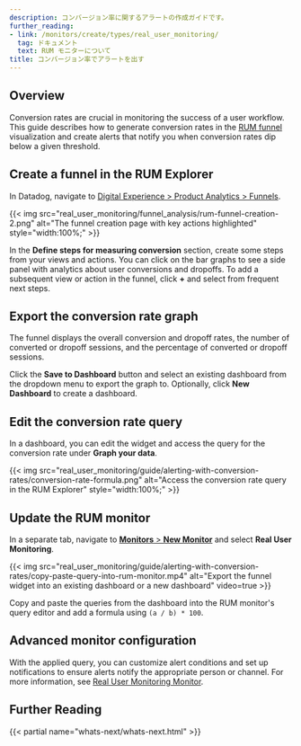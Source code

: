 ```yaml
---
description: コンバージョン率に関するアラートの作成ガイドです。
further_reading:
- link: /monitors/create/types/real_user_monitoring/
  tag: ドキュメント
  text: RUM モニターについて
title: コンバージョン率でアラートを出す
---
```


## Overview

Conversion rates are crucial in monitoring the success of a user workflow. This guide describes how to generate conversion rates in the [RUM funnel][1] visualization and create alerts that notify you when conversion rates dip below a given threshold.

## Create a funnel in the RUM Explorer

In Datadog, navigate to [Digital Experience > Product Analytics > Funnels][1].

{{< img src="real_user_monitoring/funnel_analysis/rum-funnel-creation-2.png" alt="The funnel creation page with key actions highlighted" style="width:100%;" >}}

In the **Define steps for measuring conversion** section, create some steps from your views and actions. You can click on the bar graphs to see a side panel with analytics about user conversions and dropoffs. To add a subsequent view or action in the funnel, click **+** and select from frequent next steps.

## Export the conversion rate graph

The funnel displays the overall conversion and dropoff rates, the number of converted or dropoff sessions, and the percentage of converted or dropoff sessions.  

Click the **Save to Dashboard** button and select an existing dashboard from the dropdown menu to export the graph to. Optionally, click **New Dashboard** to create a dashboard.

## Edit the conversion rate query

In a dashboard, you can edit the widget and access the query for the conversion rate under **Graph your data**.

{{< img src="real_user_monitoring/guide/alerting-with-conversion-rates/conversion-rate-formula.png" alt="Access the conversion rate query in the RUM Explorer" style="width:100%;" >}}

## Update the RUM monitor

In a separate tab, navigate to [**Monitors** > **New Monitor**][3] and select **Real User Monitoring**.

{{< img src="real_user_monitoring/guide/alerting-with-conversion-rates/copy-paste-query-into-rum-monitor.mp4" alt="Export the funnel widget into an existing dashboard or a new dashboard" video=true >}}

Copy and paste the queries from the dashboard into the RUM monitor's query editor and add a formula using `(a / b) * 100`.

## Advanced monitor configuration

With the applied query, you can customize alert conditions and set up notifications to ensure alerts notify the appropriate person or channel. For more information, see [Real User Monitoring Monitor][4].

## Further Reading

{{< partial name="whats-next/whats-next.html" >}}

[1]: https://app.datadoghq.com/rum/funnels
[2]: https://app.datadoghq.com/rum/explorer?viz=timeseries
[3]: https://app.datadoghq.com/monitors/create/rum
[4]: /ja/monitors/types/real_user_monitoring/